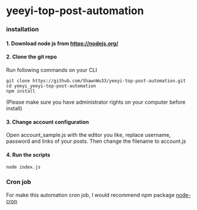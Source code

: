 # yeeyi-top-post-automation
### installation 

#### 1. Download node js  from https://nodejs.org/

#### 2. Clone the git repo
Run following commands on your CLI
```
git clone https://github.com/ShawnWu33/yeeyi-top-post-automation.git
cd yeeyi_yeeyi-top-post-automation
npm install
```
(Please make sure you have administrator rights on your computer before install)
#### 3. Change account configuration
Open account_sample.js with the editor you like, replace username, password and links of your posts. Then change the filename to account.js

#### 4. Run the scripts
```
node index.js
```

### Cron job
For make this automation cron job, I would recommend npm package [node-cron](https://www.npmjs.com/package/cron)


